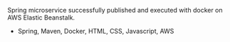 Spring microservice successfully published and executed with docker on AWS Elastic Beanstalk.

 - Spring, Maven, Docker, HTML, CSS, Javascript, AWS
